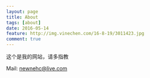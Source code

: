 ```yaml
---
layout: page
title: About
tags: [about]
date: 2016-05-14
feature: http://img.vinechen.com/16-8-19/3011423.jpg
comment: true
---
```


这个是我的网站，请多指教

Mail: newnehc@live.com

